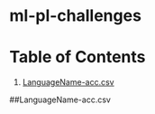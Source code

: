 # ml-pl-challenges
# Table of Contents
1. [LanguageName-acc.csv](#languagename-acc.csv)

##LanguageName-acc.csv

